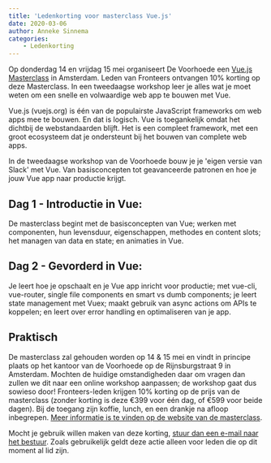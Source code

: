 ```yaml
---
title: 'Ledenkorting voor masterclass Vue.js'
date: 2020-03-06
author: Anneke Sinnema
categories:
    - Ledenkorting
---
```


Op donderdag 14 en vrijdag 15 mei organiseert De Voorhoede een [Vue.js Masterclass](https://www.voorhoede.nl/nl/events/vue-masterclass-3/) in Amsterdam. Leden van Fronteers ontvangen 10% korting op deze Masterclass. In een tweedaagse workshop leer je alles wat je moet weten om een snelle en volwaardige web app te bouwen met Vue.

Vue.js (vuejs.org) is één van de populairste JavaScript frameworks om web apps mee te bouwen. En dat is logisch. Vue is toegankelijk omdat het dichtbij de webstandaarden blijft. Het is een compleet framework, met een groot ecosysteem dat je ondersteunt bij het bouwen van complete web apps.

In de tweedaagse workshop van de Voorhoede bouw je je 'eigen versie van Slack' met Vue. Van basisconcepten tot geavanceerde patronen en hoe je jouw Vue app naar productie krijgt.

## Dag 1 - Introductie in Vue:

De masterclass begint met de basisconcepten van Vue; werken met componenten, hun levensduur, eigenschappen, methodes en content slots; het managen van data en state; en animaties in Vue.

## Dag 2 - Gevorderd in Vue:

Je leert hoe je opschaalt en je Vue app inricht voor productie; met vue-cli, vue-router, single file components en smart vs dumb components; je leert state management met Vuex; maakt gebruik van async actions om APIs te koppelen; en leert over error handling en optimaliseren van je app.

## Praktisch

De masterclass zal gehouden worden op 14 & 15 mei en vindt in principe plaats op het kantoor van de Voorhoede op de Rijnsburgstraat 9 in Amsterdam. Mochten de huidige omstandigheden daar om vragen dan zullen we dit naar een online workshop aanpassen; de workshop gaat dus sowieso door! Fronteers-leden krijgen 10% korting op de prijs van de masterclass (zonder korting is deze €399 voor één dag, of €599 voor beide dagen). Bij de toegang zijn koffie, lunch, en een drankje na afloop inbegrepen. [Meer informatie is te vinden op de website van de masterclass](https://www.voorhoede.nl/nl/events/vue-masterclass-3/).

Mocht je gebruik willen maken van deze korting, [stuur dan een e-mail naar het bestuur](mailto:bestuur@fronteers.nl). Zoals gebruikelijk geldt deze actie alleen voor leden die op dit moment al lid zijn.
